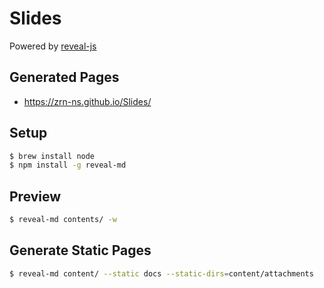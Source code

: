 # Slides

Powered by [reveal-js](https://github.com/webpro/reveal-md)

## Generated Pages

- https://zrn-ns.github.io/Slides/

## Setup

```bash
$ brew install node
$ npm install -g reveal-md
```

## Preview

```bash
$ reveal-md contents/ -w
```

## Generate Static Pages

```bash
$ reveal-md content/ --static docs --static-dirs=content/attachments
```


